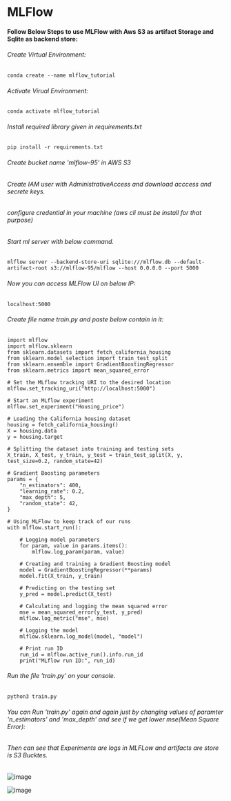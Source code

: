 # MLFlow

#### Follow Below Steps to use MLFlow with Aws S3 as artifact Storage and Sqlite as backend store:

###### Create Virtual Environment:
```
conda create --name mlflow_tutorial
```
###### Activate Virual Environment:
```
conda activate mlflow_tutorial
```
###### Install required library given in requirements.txt
```
pip install -r requirements.txt
```
###### Create bucket name 'mlflow-95' in AWS S3

###### Create IAM user with AdministrativeAccess and download acccess and secrete keys.

###### configure credential in your machine (aws cli must be install for that purpose)

###### Start ml server with below command.
```
mlflow server --backend-store-uri sqlite:///mlflow.db --default-artifact-root s3://mlflow-95/mlflow --host 0.0.0.0 --port 5000
```
###### Now you can access MLFlow UI on below IP:
```
localhost:5000
```
###### Create file name train.py and paste below contain in it:
```
import mlflow
import mlflow.sklearn
from sklearn.datasets import fetch_california_housing
from sklearn.model_selection import train_test_split
from sklearn.ensemble import GradientBoostingRegressor
from sklearn.metrics import mean_squared_error

# Set the MLflow tracking URI to the desired location
mlflow.set_tracking_uri("http://localhost:5000")

# Start an MLflow experiment
mlflow.set_experiment("Housing_price")

# Loading the California housing dataset
housing = fetch_california_housing()
X = housing.data
y = housing.target

# Splitting the dataset into training and testing sets
X_train, X_test, y_train, y_test = train_test_split(X, y, test_size=0.2, random_state=42)

# Gradient Boosting parameters
params = {
    "n_estimators": 400,
    "learning_rate": 0.2,
    "max_depth": 5,
    "random_state": 42,
}

# Using MLFlow to keep track of our runs
with mlflow.start_run():

    # Logging model parameters
    for param, value in params.items():
        mlflow.log_param(param, value)

    # Creating and training a Gradient Boosting model
    model = GradientBoostingRegressor(**params)
    model.fit(X_train, y_train)

    # Predicting on the testing set
    y_pred = model.predict(X_test)

    # Calculating and logging the mean squared error
    mse = mean_squared_error(y_test, y_pred)
    mlflow.log_metric("mse", mse)

    # Logging the model
    mlflow.sklearn.log_model(model, "model")

    # Print run ID
    run_id = mlflow.active_run().info.run_id
    print("MLflow run ID:", run_id)
```
###### Run the file 'train.py' on your console.
```
python3 train.py
```
###### You can Run 'train.py' again and again just by changing values of paramter 'n_estimators' and 'max_depth' and see if we get lower mse(Mean Square Error):

###### Then can see that Experiments are logs in MLFLow and artifacts are store is S3 Bucktes.

![image](https://github.com/Pramod6395/MLFlow/assets/73251890/13424490-e7c9-49ed-a982-2bd68ae08ee1)


![image](https://github.com/Pramod6395/MLFlow/assets/73251890/c28bfe82-75a1-4598-8dce-84b336b9911d)

